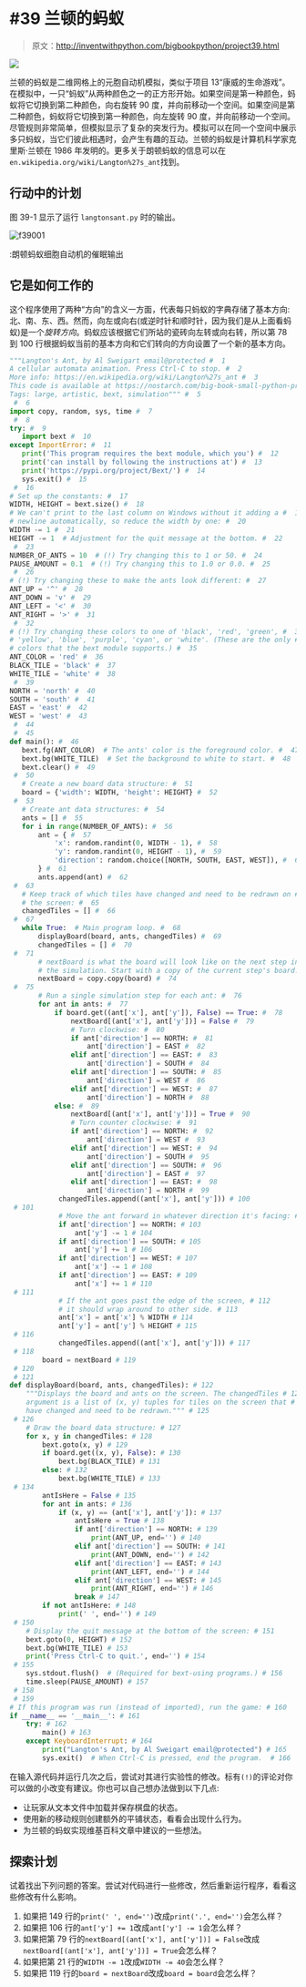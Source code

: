 # #39 兰顿的蚂蚁

> 原文：<http://inventwithpython.com/bigbookpython/project39.html>

![](img/9d995d63aaead72cad01120081eb8f75.png)

兰顿的蚂蚁是二维网格上的元胞自动机模拟，类似于项目 13“康威的生命游戏”。在模拟中，一只“蚂蚁”从两种颜色之一的正方形开始。如果空间是第一种颜色，蚂蚁将它切换到第二种颜色，向右旋转 90 度，并向前移动一个空间。如果空间是第二种颜色，蚂蚁将它切换到第一种颜色，向左旋转 90 度，并向前移动一个空间。尽管规则非常简单，但模拟显示了复杂的突发行为。模拟可以在同一个空间中展示多只蚂蚁，当它们彼此相遇时，会产生有趣的互动。兰顿的蚂蚁是计算机科学家克里斯·兰顿在 1986 年发明的。更多关于朗顿蚂蚁的信息可以在`en.wikipedia.org/wiki/Langton%27s_ant`找到。

## 行动中的计划

图 39-1 显示了运行 `langtonsant.py` 时的输出。

![f39001](img/c444124258229015df798a1de6d50f2f.png)

:朗顿蚂蚁细胞自动机的催眠输出

## 它是如何工作的

这个程序使用了两种“方向”的含义一方面，代表每只蚂蚁的字典存储了基本方向:北、南、东、西。然而，向左或向右(或逆时针和顺时针，因为我们是从上面看蚂蚁)是一个*旋转方向*。蚂蚁应该根据它们所站的瓷砖向左转或向右转，所以第 78 到 100 行根据蚂蚁当前的基本方向和它们转向的方向设置了一个新的基本方向。

```py
"""Langton's Ant, by Al Sweigart email@protected #  1
A cellular automata animation. Press Ctrl-C to stop. #  2
More info: https://en.wikipedia.org/wiki/Langton%27s_ant #  3
This code is available at https://nostarch.com/big-book-small-python-programming #  4
Tags: large, artistic, bext, simulation""" #  5
 #  6
import copy, random, sys, time #  7
 #  8
try: #  9
   import bext #  10
except ImportError: #  11
   print('This program requires the bext module, which you') #  12
   print('can install by following the instructions at') #  13
   print('https://pypi.org/project/Bext/') #  14
   sys.exit() #  15
 #  16
# Set up the constants: #  17
WIDTH, HEIGHT = bext.size() #  18
# We can't print to the last column on Windows without it adding a #  19
# newline automatically, so reduce the width by one: #  20
WIDTH -= 1 #  21
HEIGHT -= 1  # Adjustment for the quit message at the bottom. #  22
 #  23
NUMBER_OF_ANTS = 10  # (!) Try changing this to 1 or 50. #  24
PAUSE_AMOUNT = 0.1  # (!) Try changing this to 1.0 or 0.0. #  25
 #  26
# (!) Try changing these to make the ants look different: #  27
ANT_UP = '^' #  28
ANT_DOWN = 'v' #  29
ANT_LEFT = '<' #  30
ANT_RIGHT = '>' #  31
 #  32
# (!) Try changing these colors to one of 'black', 'red', 'green', #  33
# 'yellow', 'blue', 'purple', 'cyan', or 'white'. (These are the only #  34
# colors that the bext module supports.) #  35
ANT_COLOR = 'red' #  36
BLACK_TILE = 'black' #  37
WHITE_TILE = 'white' #  38
 #  39
NORTH = 'north' #  40
SOUTH = 'south' #  41
EAST = 'east' #  42
WEST = 'west' #  43
 #  44
 #  45
def main(): #  46
   bext.fg(ANT_COLOR)  # The ants' color is the foreground color. #  47
   bext.bg(WHITE_TILE)  # Set the background to white to start. #  48
   bext.clear() #  49
 #  50
   # Create a new board data structure: #  51
   board = {'width': WIDTH, 'height': HEIGHT} #  52
 #  53
   # Create ant data structures: #  54
   ants = [] #  55
   for i in range(NUMBER_OF_ANTS): #  56
       ant = { #  57
           'x': random.randint(0, WIDTH - 1), #  58
           'y': random.randint(0, HEIGHT - 1), #  59
           'direction': random.choice([NORTH, SOUTH, EAST, WEST]), #  60
       } #  61
       ants.append(ant) #  62
 #  63
   # Keep track of which tiles have changed and need to be redrawn on #  64
   # the screen: #  65
   changedTiles = [] #  66
 #  67
   while True:  # Main program loop. #  68
       displayBoard(board, ants, changedTiles) #  69
       changedTiles = [] #  70
 #  71
       # nextBoard is what the board will look like on the next step in #  72
       # the simulation. Start with a copy of the current step's board: #  73
       nextBoard = copy.copy(board) #  74
 #  75
       # Run a single simulation step for each ant: #  76
       for ant in ants: #  77
           if board.get((ant['x'], ant['y']), False) == True: #  78
               nextBoard[(ant['x'], ant['y'])] = False #  79
               # Turn clockwise: #  80
               if ant['direction'] == NORTH: #  81
                   ant['direction'] = EAST #  82
               elif ant['direction'] == EAST: #  83
                   ant['direction'] = SOUTH #  84
               elif ant['direction'] == SOUTH: #  85
                   ant['direction'] = WEST #  86
               elif ant['direction'] == WEST: #  87
                   ant['direction'] = NORTH #  88
           else: #  89
               nextBoard[(ant['x'], ant['y'])] = True #  90
               # Turn counter clockwise: #  91
               if ant['direction'] == NORTH: #  92
                   ant['direction'] = WEST #  93
               elif ant['direction'] == WEST: #  94
                   ant['direction'] = SOUTH #  95
               elif ant['direction'] == SOUTH: #  96
                   ant['direction'] = EAST #  97
               elif ant['direction'] == EAST: #  98
                   ant['direction'] = NORTH #  99
            changedTiles.append((ant['x'], ant['y'])) # 100
 # 101
            # Move the ant forward in whatever direction it's facing: # 102
            if ant['direction'] == NORTH: # 103
                ant['y'] -= 1 # 104
            if ant['direction'] == SOUTH: # 105
                ant['y'] += 1 # 106
            if ant['direction'] == WEST: # 107
                ant['x'] -= 1 # 108
            if ant['direction'] == EAST: # 109
                ant['x'] += 1 # 110
 # 111
            # If the ant goes past the edge of the screen, # 112
            # it should wrap around to other side. # 113
            ant['x'] = ant['x'] % WIDTH # 114
            ant['y'] = ant['y'] % HEIGHT # 115
 # 116
            changedTiles.append((ant['x'], ant['y'])) # 117
 # 118
        board = nextBoard # 119
 # 120
 # 121
def displayBoard(board, ants, changedTiles): # 122
    """Displays the board and ants on the screen. The changedTiles # 123
    argument is a list of (x, y) tuples for tiles on the screen that # 124
    have changed and need to be redrawn.""" # 125
 # 126
    # Draw the board data structure: # 127
    for x, y in changedTiles: # 128
        bext.goto(x, y) # 129
        if board.get((x, y), False): # 130
            bext.bg(BLACK_TILE) # 131
        else: # 132
            bext.bg(WHITE_TILE) # 133
 # 134
        antIsHere = False # 135
        for ant in ants: # 136
            if (x, y) == (ant['x'], ant['y']): # 137
                antIsHere = True # 138
                if ant['direction'] == NORTH: # 139
                    print(ANT_UP, end='') # 140
                elif ant['direction'] == SOUTH: # 141
                    print(ANT_DOWN, end='') # 142
                elif ant['direction'] == EAST: # 143
                    print(ANT_LEFT, end='') # 144
                elif ant['direction'] == WEST: # 145
                    print(ANT_RIGHT, end='') # 146
                break # 147
        if not antIsHere: # 148
            print(' ', end='') # 149
 # 150
    # Display the quit message at the bottom of the screen: # 151
    bext.goto(0, HEIGHT) # 152
    bext.bg(WHITE_TILE) # 153
    print('Press Ctrl-C to quit.', end='') # 154
 # 155
    sys.stdout.flush()  # (Required for bext-using programs.) # 156
    time.sleep(PAUSE_AMOUNT) # 157
 # 158
 # 159
# If this program was run (instead of imported), run the game: # 160
if __name__ == '__main__': # 161
    try: # 162
        main() # 163
    except KeyboardInterrupt: # 164
        print("Langton's Ant, by Al Sweigart email@protected") # 165
        sys.exit()  # When Ctrl-C is pressed, end the program.  # 166
```

在输入源代码并运行几次之后，尝试对其进行实验性的修改。标有`(!)`的评论对你可以做的小改变有建议。你也可以自己想办法做到以下几点:

*   让玩家从文本文件中加载并保存棋盘的状态。
*   使用新的移动规则创建额外的平铺状态，看看会出现什么行为。
*   为兰顿的蚂蚁实现维基百科文章中建议的一些想法。

## 探索计划

试着找出下列问题的答案。尝试对代码进行一些修改，然后重新运行程序，看看这些修改有什么影响。

1.  如果把 149 行的`print(' ', end='')`改成`print('.', end='')`会怎么样？
2.  如果把 106 行的`ant['y'] += 1`改成`ant['y'] -= 1`会怎么样？
3.  如果把第 79 行的`nextBoard[(ant['x'], ant['y'])] = False`改成`nextBoard[(ant['x'], ant['y'])] = True`会怎么样？
4.  如果把第 21 行的`WIDTH -= 1`改成`WIDTH -= 40`会怎么样？
5.  如果把 119 行的`board = nextBoard`改成`board = board`会怎么样？
